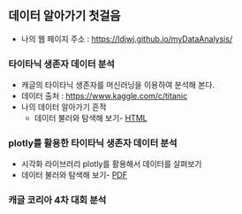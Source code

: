 ##  데이터 알아가기 첫걸음
 * 나의 웹 페이지 주소 : https://ldjwj.github.io/myDataAnalysis/

### 타이타닉 생존자 데이터 분석
 * 캐글의 타이타닉 생존자를 머신러닝을 이용하여 분석해 본다.
 * 데이터 출처 : https://www.kaggle.com/c/titanic
 * 나의 데이터 알아가기 흔적
    * 데이터 불러와 탐색해 보기- [HTML](https://ldjwj.github.io/myDataAnalysis/01_titanic_EDA.html)

### plotly를 활용한 타이타닉 생존자 데이터 분석
 * 시각화 라이브러리 plotly를 활용해서 데이터를 살펴보기
 * 데이터 불러와 탐색해 보기- [PDF](___)

### 캐글 코리아 4차 대회 분석

